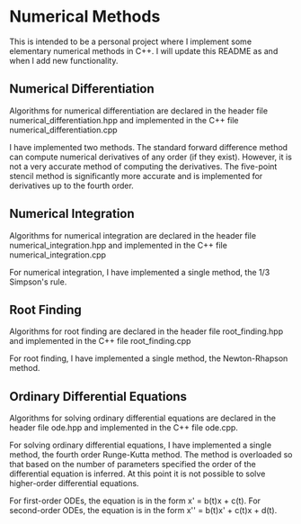 # Numerical Methods

This is intended to be a personal project where I implement some elementary numerical methods in C++. I will update this README as and when I add new functionality.

## Numerical Differentiation

Algorithms for numerical differentiation are declared in the header file numerical_differentiation.hpp and implemented in the C++ file numerical_differentiation.cpp

I have implemented two methods. The standard forward difference method can compute numerical derivatives of any order (if they exist). However, it is not a very accurate method of computing the derivatives. The five-point stencil method is significantly more accurate and is implemented for derivatives up to the fourth order.

## Numerical Integration

Algorithms for numerical integration are declared in the header file numerical_integration.hpp and implemented in the C++ file numerical_integration.cpp

For numerical integration, I have implemented a single method, the 1/3 Simpson's rule.

## Root Finding

Algorithms for root finding are declared in the header file root_finding.hpp and implemented in the C++ file root_finding.cpp

For root finding, I have implemented a single method, the Newton-Rhapson method.

## Ordinary Differential Equations

Algorithms for solving ordinary differential equations are declared in the header file ode.hpp and implemented in the C++ file ode.cpp.

For solving ordinary differential equations, I have implemented a single method, the fourth order Runge-Kutta method. The method is overloaded so that based on the number of parameters specified the order of the differential equation is inferred. At this point it is not possible to solve higher-order differential equations.

For first-order ODEs, the equation is in the form x' = b(t)x + c(t). For second-order ODEs, the equation is in the form x'' = b(t)x' + c(t)x + d(t).
